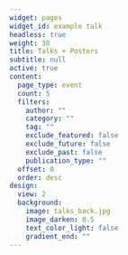 ```yaml
---
widget: pages
widget_id: example talk
headless: true
weight: 30
title: Talks + Posters
subtitle: null
active: true
content:
  page_type: event
  count: 5
  filters:
    author: ""
    category: ""
    tag: ""
    exclude_featured: false
    exclude_future: false
    exclude_past: false
    publication_type: ""
  offset: 0
  order: desc
design:
  view: 2
  background:
    image: talks_back.jpg
    image_darken: 0.5
    text_color_light: false
    gradient_end: ""
---
```


